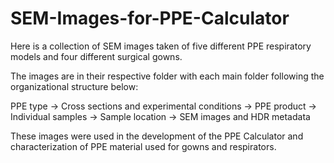 # SEM-Images-for-PPE-Calculator
Here is a collection of SEM images taken of five different PPE respiratory models and four different surgical gowns.

The images are in their respective folder with each main folder following the organizational structure below:

PPE type -> Cross sections and experimental conditions -> PPE product -> Individual samples -> Sample location -> SEM images and HDR metadata

These images were used in the development of the PPE Calculator and characterization of PPE material used for gowns and respirators.
